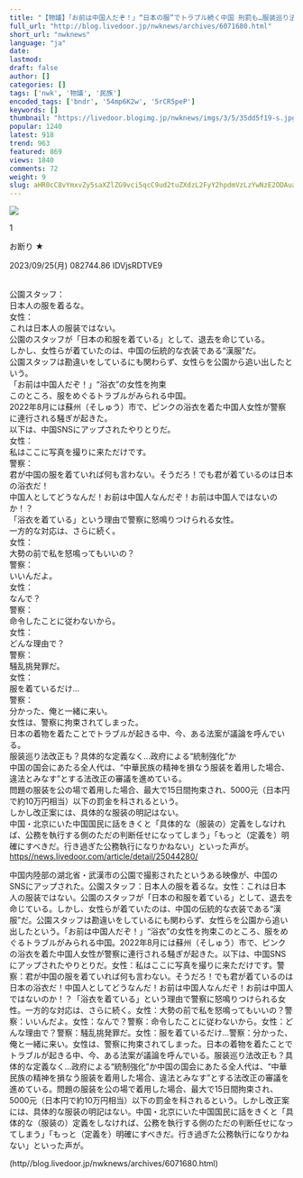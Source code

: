 ```yaml
---
title: "【物議】「お前は中国人だぞ！」“日本の服”でトラブル続く中国 刑罰も…服装巡り法改正審議「中華民族の精神を損なう」"
full_url: "http://blog.livedoor.jp/nwknews/archives/6071680.html"
short_url: "nwknews"
language: "ja"
date: 
lastmod: 
draft: false
author: []
categories: []
tags: ['nwk', '物議', '民族']
encoded_tags: ['bndr', '54mp6K2w', '5rCR5peP']
keywords: []
thumbnail: "https://livedoor.blogimg.jp/nwknews/imgs/3/5/35dd5f19-s.jpg"
popular: 1240
latest: 918
trend: 963
featured: 869
views: 1840
comments: 72
weight: 9
slug: aHR0cC8vYmxvZy5saXZlZG9vci5qcC9ud2tuZXdzL2FyY2hpdmVzLzYwNzE2ODAuaHRtbA==
---
```


![](https://livedoor.blogimg.jp/nwknews/imgs/3/5/35dd5f19-s.jpg)

<div><p class='t_h'>1 <p>お断り ★</p> <p> 2023/09/25(月) 082744.86 IDVjsRDTVE9</p></p><br>公園スタッフ：<br>日本人の服を着るな。<br>女性：<br>これは日本人の服装ではない。<br>公園のスタッフが「日本の和服を着ている」として、退去を命じている。<br>しかし、女性らが着ていたのは、中国の伝統的な衣装である“漢服”だ。<br>公園スタッフは勘違いをしているにも関わらず、女性らを公園から追い出したという。<br>「お前は中国人だぞ！」“浴衣”の女性を拘束<br>このところ、服をめぐるトラブルがみられる中国。<br>2022年8月には蘇州（そしゅう）市で、ピンクの浴衣を着た中国人女性が警察に連行される騒ぎが起きた。<br>以下は、中国SNSにアップされたやりとりだ。<br>女性：<br>私はここに写真を撮りに来ただけです。<br>警察：<br>君が中国の服を着ていれば何も言わない。そうだろ！でも君が着ているのは日本の浴衣だ！<br>中国人としてどうなんだ！お前は中国人なんだぞ！お前は中国人ではないのか！？<br>「浴衣を着ている」という理由で警察に怒鳴りつけられる女性。<br>一方的な対応は、さらに続く。<br>女性：<br>大勢の前で私を怒鳴ってもいいの？<br>警察：<br>いいんだよ。<br>女性：<br>なんで？<br>警察：<br>命令したことに従わないから。<br>女性：<br>どんな理由で？<br>警察：<br>騒乱挑発罪だ。<br>女性：<br>服を着ているだけ…<br>警察：<br>分かった、俺と一緒に来い。<br>女性は、警察に拘束されてしまった。<br>日本の着物を着たことでトラブルが起きる中、今、ある法案が議論を呼んでいる。<br>服装巡り法改正も？具体的な定義なく…政府による“統制強化”か<br>中国の国会にあたる全人代は、“中華民族の精神を損なう服装を着用した場合、違法とみなす”とする法改正の審議を進めている。<br>問題の服装を公の場で着用した場合、最大で15日間拘束され、5000元（日本円で約10万円相当）以下の罰金を科されるという。<br>しかし改正案には、具体的な服装の明記はない。<br>中国・北京にいた中国国民に話をきくと「具体的な（服装の）定義をしなければ、公務を執行する側のただの判断任せになってしまう」「もっと（定義を）明確にすべきだ。行き過ぎた公務執行になりかねない」といった声が。<br><a href='https//news.livedoor.com/article/detail/25044280/' target='_blank'>https//news.livedoor.com/article/detail/25044280/</a><br><p>中国内陸部の湖北省・武漢市の公園で撮影されたというある映像が、中国のSNSにアップされた。公園スタッフ：日本人の服を着るな。女性：これは日本人の服装ではない。公園のスタッフが「日本の和服を着ている」として、退去を命じている。しかし、女性らが着ていたのは、中国の伝統的な衣装である“漢服”だ。公園スタッフは勘違いをしているにも関わらず、女性らを公園から追い出したという。「お前は中国人だぞ！」“浴衣”の女性を拘束このところ、服をめぐるトラブルがみられる中国。2022年8月には蘇州（そしゅう）市で、ピンクの浴衣を着た中国人女性が警察に連行される騒ぎが起きた。以下は、中国SNSにアップされたやりとりだ。女性：私はここに写真を撮りに来ただけです。警察：君が中国の服を着ていれば何も言わない。そうだろ！でも君が着ているのは日本の浴衣だ！中国人としてどうなんだ！お前は中国人なんだぞ！お前は中国人ではないのか！？「浴衣を着ている」という理由で警察に怒鳴りつけられる女性。一方的な対応は、さらに続く。女性：大勢の前で私を怒鳴ってもいいの？警察：いいんだよ。女性：なんで？警察：命令したことに従わないから。女性：どんな理由で？警察：騒乱挑発罪だ。女性：服を着ているだけ…警察：分かった、俺と一緒に来い。女性は、警察に拘束されてしまった。日本の着物を着たことでトラブルが起きる中、今、ある法案が議論を呼んでいる。服装巡り法改正も？具体的な定義なく…政府による“統制強化”か中国の国会にあたる全人代は、“中華民族の精神を損なう服装を着用した場合、違法とみなす”とする法改正の審議を進めている。問題の服装を公の場で着用した場合、最大で15日間拘束され、5000元（日本円で約10万円相当）以下の罰金を科されるという。しかし改正案には、具体的な服装の明記はない。中国・北京にいた中国国民に話をきくと「具体的な（服装の）定義をしなければ、公務を執行する側のただの判断任せになってしまう」「もっと（定義を）明確にすべきだ。行き過ぎた公務執行になりかねない」といった声が。</p></div>

(http//blog.livedoor.jp/nwknews/archives/6071680.html)

